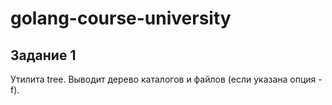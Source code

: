 # golang-course-university

## Задание 1
Утилита tree.
Выводит дерево каталогов и файлов (если указана опция -f).

